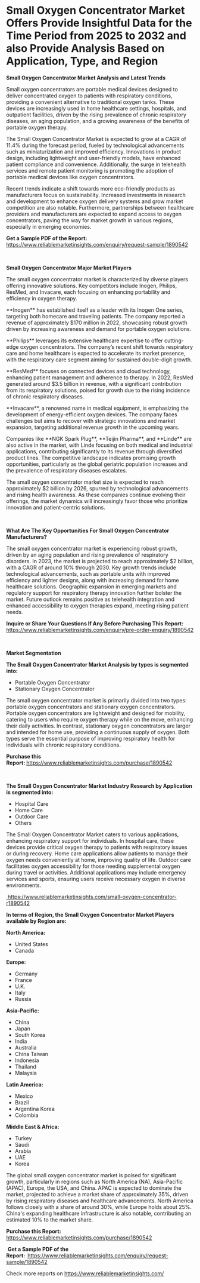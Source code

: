 <p><h1>Small Oxygen Concentrator Market Offers Provide Insightful Data for the Time Period from 2025 to 2032 and also Provide Analysis Based on Application, Type, and Region</h1></p><p><strong>Small Oxygen Concentrator Market Analysis and Latest Trends</strong></p>
<p><p>Small oxygen concentrators are portable medical devices designed to deliver concentrated oxygen to patients with respiratory conditions, providing a convenient alternative to traditional oxygen tanks. These devices are increasingly used in home healthcare settings, hospitals, and outpatient facilities, driven by the rising prevalence of chronic respiratory diseases, an aging population, and a growing awareness of the benefits of portable oxygen therapy.</p><p>The Small Oxygen Concentrator Market is expected to grow at a CAGR of 11.4% during the forecast period, fueled by technological advancements such as miniaturization and improved efficiency. Innovations in product design, including lightweight and user-friendly models, have enhanced patient compliance and convenience. Additionally, the surge in telehealth services and remote patient monitoring is promoting the adoption of portable medical devices like oxygen concentrators.</p><p>Recent trends indicate a shift towards more eco-friendly products as manufacturers focus on sustainability. Increased investments in research and development to enhance oxygen delivery systems and grow market competition are also notable. Furthermore, partnerships between healthcare providers and manufacturers are expected to expand access to oxygen concentrators, paving the way for market growth in various regions, especially in emerging economies.</p></p>
<p><strong>Get a Sample PDF of the Report:&nbsp;</strong> <a href="https://www.reliablemarketinsights.com/enquiry/request-sample/1890542?utm_campaign=3212&utm_medium=2&utm_source=Github&utm_content=ia&utm_term=04032025&utm_id=small-oxygen-concentrator">https://www.reliablemarketinsights.com/enquiry/request-sample/1890542</a></p>
<p>&nbsp;</p>
<p><strong>Small Oxygen Concentrator Major Market Players</strong></p>
<p><p>The small oxygen concentrator market is characterized by diverse players offering innovative solutions. Key competitors include Inogen, Philips, ResMed, and Invacare, each focusing on enhancing portability and efficiency in oxygen therapy.</p><p>**Inogen** has established itself as a leader with its Inogen One series, targeting both homecare and traveling patients. The company reported a revenue of approximately $170 million in 2022, showcasing robust growth driven by increasing awareness and demand for portable oxygen solutions.</p><p>**Philips** leverages its extensive healthcare expertise to offer cutting-edge oxygen concentrators. The company’s recent shift towards respiratory care and home healthcare is expected to accelerate its market presence, with the respiratory care segment aiming for sustained double-digit growth.</p><p>**ResMed** focuses on connected devices and cloud technology, enhancing patient management and adherence to therapy. In 2022, ResMed generated around $3.5 billion in revenue, with a significant contribution from its respiratory solutions, poised for growth due to the rising incidence of chronic respiratory diseases.</p><p>**Invacare**, a renowned name in medical equipment, is emphasizing the development of energy-efficient oxygen devices. The company faces challenges but aims to recover with strategic innovations and market expansion, targeting additional revenue growth in the upcoming years.</p><p>Companies like **NGK Spark Plug**, **Teijin Pharma**, and **Linde** are also active in the market, with Linde focusing on both medical and industrial applications, contributing significantly to its revenue through diversified product lines. The competitive landscape indicates promising growth opportunities, particularly as the global geriatric population increases and the prevalence of respiratory diseases escalates. </p><p>The small oxygen concentrator market size is expected to reach approximately $2 billion by 2026, spurred by technological advancements and rising health awareness. As these companies continue evolving their offerings, the market dynamics will increasingly favor those who prioritize innovation and patient-centric solutions.</p></p>
<p>&nbsp;</p>
<p><strong>What Are The Key Opportunities For Small Oxygen Concentrator Manufacturers?</strong></p>
<p><p>The small oxygen concentrator market is experiencing robust growth, driven by an aging population and rising prevalence of respiratory disorders. In 2023, the market is projected to reach approximately $2 billion, with a CAGR of around 10% through 2030. Key growth trends include technological advancements, such as portable units with improved efficiency and lighter designs, along with increasing demand for home healthcare solutions. Geographic expansion in emerging markets and regulatory support for respiratory therapy innovation further bolster the market. Future outlook remains positive as telehealth integration and enhanced accessibility to oxygen therapies expand, meeting rising patient needs.</p></p>
<p><strong>Inquire or Share Your Questions If Any Before Purchasing This Report:</strong> <a href="https://www.reliablemarketinsights.com/enquiry/pre-order-enquiry/1890542?utm_campaign=3212&utm_medium=2&utm_source=Github&utm_content=ia&utm_term=04032025&utm_id=small-oxygen-concentrator">https://www.reliablemarketinsights.com/enquiry/pre-order-enquiry/1890542</a></p>
<p>&nbsp;</p>
<p><strong>Market Segmentation</strong></p>
<p><strong>The Small Oxygen Concentrator Market Analysis by types is segmented into:</strong></p>
<p><ul><li>Portable Oxygen Concentrator</li><li>Stationary Oxygen Concentrator</li></ul></p>
<p><p>The small oxygen concentrator market is primarily divided into two types: portable oxygen concentrators and stationary oxygen concentrators. Portable oxygen concentrators are lightweight and designed for mobility, catering to users who require oxygen therapy while on the move, enhancing their daily activities. In contrast, stationary oxygen concentrators are larger and intended for home use, providing a continuous supply of oxygen. Both types serve the essential purpose of improving respiratory health for individuals with chronic respiratory conditions.</p></p>
<p><strong>Purchase this Report:&nbsp;</strong><a href="https://www.reliablemarketinsights.com/purchase/1890542?utm_campaign=3212&utm_medium=2&utm_source=Github&utm_content=ia&utm_term=04032025&utm_id=small-oxygen-concentrator">https://www.reliablemarketinsights.com/purchase/1890542</a></p>
<p>&nbsp;</p>
<p><strong>The Small Oxygen Concentrator Market Industry Research by Application is segmented into:</strong></p>
<p><ul><li>Hospital Care</li><li>Home Care</li><li>Outdoor Care</li><li>Others</li></ul></p>
<p><p>The Small Oxygen Concentrator Market caters to various applications, enhancing respiratory support for individuals. In hospital care, these devices provide critical oxygen therapy to patients with respiratory issues or during recovery. Home care applications allow patients to manage their oxygen needs conveniently at home, improving quality of life. Outdoor care facilitates oxygen accessibility for those needing supplemental oxygen during travel or activities. Additional applications may include emergency services and sports, ensuring users receive necessary oxygen in diverse environments.</p></p>
<p><a href="https://www.reliablemarketinsights.com/small-oxygen-concentrator-r1890542?utm_campaign=3212&utm_medium=2&utm_source=Github&utm_content=ia&utm_term=04032025&utm_id=small-oxygen-concentrator">&nbsp;https://www.reliablemarketinsights.com/small-oxygen-concentrator-r1890542</a></p>
<p><strong>In terms of Region, the Small Oxygen Concentrator Market Players available by Region are:</strong></p>
<p>
    <p> <strong> North America: </strong>
        <ul>
            <li>United States</li>
            <li>Canada</li>
        </ul>
        </p> 
    <p> <strong> Europe: </strong>
        <ul>
            <li>Germany</li>
            <li>France</li>
            <li>U.K.</li>
            <li>Italy</li>
            <li>Russia</li>
        </ul>
        </p> 
    <p> <strong> Asia-Pacific: </strong>
        <ul>
            <li>China</li>
            <li>Japan</li>
            <li>South Korea</li>
            <li>India</li>
            <li>Australia</li>
            <li>China Taiwan</li>
            <li>Indonesia</li>
            <li>Thailand</li>
            <li>Malaysia</li>
        </ul>
        </p> 
    <p> <strong> Latin America: </strong>
        <ul>
            <li>Mexico</li>
            <li>Brazil</li>
            <li>Argentina Korea</li>
            <li>Colombia</li>
        </ul>
        </p> 
    <p> <strong> Middle East & Africa: </strong>
        <ul>
            <li>Turkey</li>
            <li>Saudi</li>
            <li>Arabia</li>
            <li>UAE</li>
            <li>Korea</li>
        </ul>
    </p>
    </p>
<p><p>The global small oxygen concentrator market is poised for significant growth, particularly in regions such as North America (NA), Asia-Pacific (APAC), Europe, the USA, and China. APAC is expected to dominate the market, projected to achieve a market share of approximately 35%, driven by rising respiratory diseases and healthcare advancements. North America follows closely with a share of around 30%, while Europe holds about 25%. China's expanding healthcare infrastructure is also notable, contributing an estimated 10% to the market share.</p></p>
<p><strong>Purchase this Report: </strong><a href="https://www.reliablemarketinsights.com/purchase/1890542?utm_campaign=3212&utm_medium=2&utm_source=Github&utm_content=ia&utm_term=04032025&utm_id=small-oxygen-concentrator">https://www.reliablemarketinsights.com/purchase/1890542</a></p>
<p>&nbsp;<strong>Get a Sample PDF of the Report:&nbsp;&nbsp;</strong><a href="https://www.reliablemarketinsights.com/enquiry/request-sample/1890542?utm_campaign=3212&utm_medium=2&utm_source=Github&utm_content=ia&utm_term=04032025&utm_id=small-oxygen-concentrator">https://www.reliablemarketinsights.com/enquiry/request-sample/1890542</a></p>
<p><strong></strong></p>
<p>Check more reports on <a href="https://www.reliablemarketinsights.com/?utm_campaign=3212&utm_medium=2&utm_source=Github&utm_content=ia&utm_term=04032025&utm_id=small-oxygen-concentrator">https://www.reliablemarketinsights.com/</a></p>